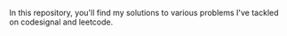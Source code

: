 In this repository, you'll find my solutions to various problems I've tackled on codesignal and leetcode. 
